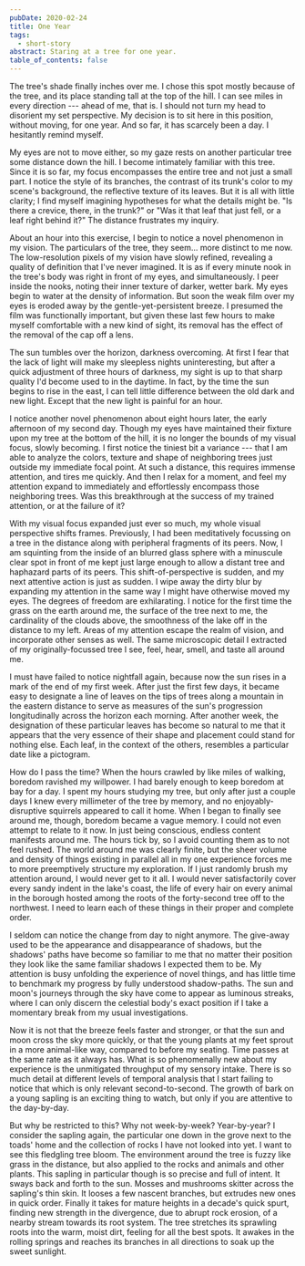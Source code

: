 ```yaml
---
pubDate: 2020-02-24
title: One Year
tags:
  - short-story
abstract: Staring at a tree for one year.
table_of_contents: false
---
```


The tree's shade finally inches over me. I chose this spot mostly because of the
tree, and its place standing tall at the top of the hill. I can see miles in
every direction --- ahead of me, that is. I should not turn my head to disorient
my set perspective. My decision is to sit here in this position, without moving,
for one year. And so far, it has scarcely been a day. I hesitantly remind
myself.

My eyes are not to move either, so my gaze rests on another particular tree some
distance down the hill. I become intimately familiar with this tree. Since it is
so far, my focus encompasses the entire tree and not just a small part. I notice
the style of its branches, the contrast of its trunk's color to my scene's
background, the reflective texture of its leaves. But it is all with little
clarity; I find myself imagining hypotheses for what the details might be. "Is
there a crevice, there, in the trunk?" or "Was it that leaf that just fell, or a
leaf right behind it?" The distance frustrates my inquiry.

About an hour into this exercise, I begin to notice a novel phenomenon in my
vision. The particulars of the tree, they seem... more distinct to me now. The
low-resolution pixels of my vision have slowly refined, revealing a quality of
definition that I've never imagined. It is as if every minute nook in the tree's
body was right in front of my eyes, and simultaneously. I peer inside the nooks,
noting their inner texture of darker, wetter bark. My eyes begin to water at the
density of information. But soon the weak film over my eyes is eroded away by
the gentle-yet-persistent breeze. I presumed the film was functionally
important, but given these last few hours to make myself comfortable with a new
kind of sight, its removal has the effect of the removal of the cap off a lens.

The sun tumbles over the horizon, darkness overcoming. At first I fear that the
lack of light will make my sleepless nights uninteresting, but after a quick
adjustment of three hours of darkness, my sight is up to that sharp quality I'd
become used to in the daytime. In fact, by the time the sun begins to rise in
the east, I can tell little difference between the old dark and new light.
Except that the new light is painful for an hour.

I notice another novel phenomenon about eight hours later, the early afternoon
of my second day. Though my eyes have maintained their fixture upon my tree at
the bottom of the hill, it is no longer the bounds of my visual focus, slowly
becoming. I first notice the tiniest bit a variance --- that I am able to
analyze the colors, texture and shape of neighboring trees just outside my
immediate focal point. At such a distance, this requires immense attention, and
tires me quickly. And then I relax for a moment, and feel my attention expand to
immediately and effortlessly encompass those neighboring trees. Was this
breakthrough at the success of my trained attention, or at the failure of it?

With my visual focus expanded just ever so much, my whole visual perspective
shifts frames. Previously, I had been meditatively focussing on a tree in the
distance along with peripheral fragments of its peers. Now, I am squinting from
the inside of an blurred glass sphere with a minuscule clear spot in front of me
kept just large enough to allow a distant tree and haphazard parts of its peers.
This shift-of-perspective is sudden, and my next attentive action is just as
sudden. I wipe away the dirty blur by expanding my attention in the same way I
might have otherwise moved my eyes. The degrees of freedom are exhilarating. I
notice for the first time the grass on the earth around me, the surface of the
tree next to me, the cardinality of the clouds above, the smoothness of the lake
off in the distance to my left. Areas of my attention escape the realm of
vision, and incorporate other senses as well. The same microscopic detail I
extracted of my originally-focussed tree I see, feel, hear, smell, and taste all
around me.

I must have failed to notice nightfall again, because now the sun rises in a
mark of the end of my first week. After just the first few days, it became easy
to designate a line of leaves on the tips of trees along a mountain in the
eastern distance to serve as measures of the sun's progression longitudinally
across the horizon each morning. After another week, the designation of these
particular leaves has become so natural to me that it appears that the very
essence of their shape and placement could stand for nothing else. Each leaf, in
the context of the others, resembles a particular date like a pictogram.

How do I pass the time? When the hours crawled by like miles of walking, boredom
ravished my willpower. I had barely enough to keep boredom at bay for a day. I
spent my hours studying my tree, but only after just a couple days I knew every
millimeter of the tree by memory, and no enjoyably-disruptive squirrels appeared
to call it home. When I began to finally see around me, though, boredom became a
vague memory. I could not even attempt to relate to it now. In just being
conscious, endless content manifests around me. The hours tick by, so I avoid
counting them as to not feel rushed. The world around me was clearly finite, but
the sheer volume and density of things existing in parallel all in my one
experience forces me to more preemptively structure my exploration. If I just
randomly brush my attention around, I would never get to it all. I would never
satisfactorily cover every sandy indent in the lake's coast, the life of every
hair on every animal in the borough hosted among the roots of the forty-second
tree off to the northwest. I need to learn each of these things in their proper
and complete order.

I seldom can notice the change from day to night anymore. The give-away used to
be the appearance and disappearance of shadows, but the shadows' paths have
become so familiar to me that no matter their position they look like the same
familiar shadows I expected them to be. My attention is busy unfolding the
experience of novel things, and has little time to benchmark my progress by
fully understood shadow-paths. The sun and moon's journeys through the sky have
come to appear as luminous streaks, where I can only discern the celestial
body's exact position if I take a momentary break from my usual investigations.

Now it is not that the breeze feels faster and stronger, or that the sun and
moon cross the sky more quickly, or that the young plants at my feet sprout in a
more animal-like way, compared to before my seating. Time passes at the same
rate as it always has. What is so phenomenally new about my experience is the
unmitigated throughput of my sensory intake. There is so much detail at
different levels of temporal analysis that I start failing to notice that which
is only relevant second-to-second. The growth of bark on a young sapling is an
exciting thing to watch, but only if you are attentive to the day-by-day.

But why be restricted to this? Why not week-by-week? Year-by-year? I consider
the sapling again, the particular one down in the grove next to the toads' home
and the collection of rocks I have not looked into yet. I want to see this
fledgling tree bloom. The environment around the tree is fuzzy like grass in the
distance, but also applied to the rocks and animals and other plants. This
sapling in particular though is so precise and full of intent. It sways back and
forth to the sun. Mosses and mushrooms skitter across the sapling's thin skin.
It looses a few nascent branches, but extrudes new ones in quick order. Finally
it takes for mature heights in a decade's quick spurt, finding new strength in
the divergence, due to abrupt rock erosion, of a nearby stream towards its root
system. The tree stretches its sprawling roots into the warm, moist dirt,
feeling for all the best spots. It awakes in the rolling springs and reaches its
branches in all directions to soak up the sweet sunlight.
